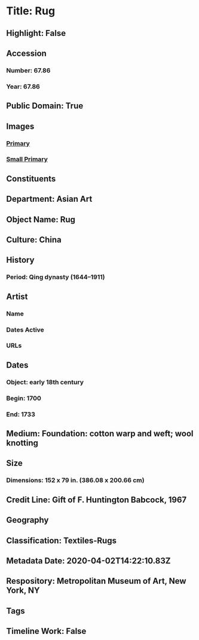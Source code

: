 # Title: Rug
## Highlight: False
## Accession
### Number: 67.86
### Year: 67.86
## Public Domain: True
## Images
### [Primary](https://images.metmuseum.org/CRDImages/as/original/187399.jpg)
### [Small Primary](https://images.metmuseum.org/CRDImages/as/web-large/187399.jpg)
## Constituents
## Department: Asian Art
## Object Name: Rug
## Culture: China
## History
### Period: Qing dynasty (1644–1911)
## Artist
### Name
### Dates Active
### URLs
## Dates
### Object: early 18th century
### Begin: 1700
### End: 1733
## Medium: Foundation: cotton warp and weft;  wool knotting
## Size
### Dimensions: 152 x 79 in. (386.08 x 200.66 cm)
## Credit Line: Gift of F. Huntington Babcock, 1967
## Geography
## Classification: Textiles-Rugs
## Metadata Date: 2020-04-02T14:22:10.83Z
## Respository: Metropolitan Museum of Art, New York, NY
## Tags
## Timeline Work: False